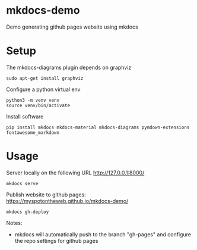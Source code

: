 # mkdocs-demo

Demo generating github pages website using mkdocs

# Setup

The mkdocs-diagrams plugin depends on graphviz 

    sudo apt-get install graphviz

Configure a python virtual env

    python3 -m venv venv
    source venv/bin/activate
    
Install software

    pip install mkdocs mkdocs-material mkdocs-diagrams pymdown-extensions fontawesome_markdown
    
    
# Usage

Server locally on the following URL http://127.0.0.1:8000/

    mkdocs serve
    
Publish website to github pages: https://myspotontheweb.github.io/mkdocs-demo/

    mkdocs gh-deploy
    
Notes:

* mkdocs will automatically push to the branch "gh-pages" and configure the repo settings for github pages
